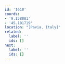 ```yaml
---
id: '1610'
coords:
- '9.158081'
- '45.181719'
location: "[Pavia, Italy]"
related:
  label: ''
  ids: []
next:
  label: ''
  ids: []
---
```


